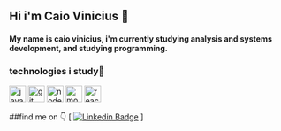 ## Hi i'm Caio Vinicius 👋 

#### My name is caio vinicius, i'm currently studying analysis and systems development, and studying programming.

### technologies i study🚀
<div class="row">
 <img src="https://devicons.github.io/devicon/devicon.git/icons/javascript/javascript-original.svg" alt="javascript" width="30" height="30"/>
 <img src="https://devicons.github.io/devicon/devicon.git/icons/git/git-original.svg" alt="git" width="30" height="30"/>
 <img src="https://devicons.github.io/devicon/devicon.git/icons/nodejs/nodejs-original.svg" alt="nodejs" width="30" height="30"/>
 <img src="https://devicons.github.io/devicon/devicon.git/icons/mongodb/mongodb-original.svg" alt="mongodb" width="30" height="30"/>
 <img src="https://devicon.dev/devicon.git/icons/react/react-original.svg" alt="react" width="30" height="30"/> 
</div>

##find me on 👇
[
[![Linkedin Badge](https://img.shields.io/badge/-LinkedIn-blue?style=flat-square&logo=Linkedin&logoColor=white&link=https://www.linkedin.com/in/https://www.linkedin.com/in/caio-vinicius-275b6a199//)](https://www.linkedin.com/in/https://www.linkedin.com/in/caio-vinicius-275b6a199//)
]
<!--
**caiov13/caiov13** is a ✨ _special_ ✨ repository because its `README.md` (this file) appears on your GitHub profile.

Here are some ideas to get you started:

- 🔭 I’m currently working on ...
- 🌱 I’m currently learning ...
- 👯 I’m looking to collaborate on ...
- 🤔 I’m looking for help with ...
- 💬 Ask me about ...
- 📫 How to reach me: ...
- 😄 Pronouns: ...
- ⚡ Fun fact: ...
-->
